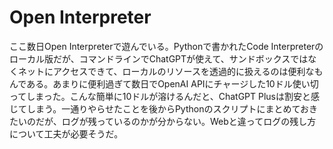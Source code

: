 # Open Interpreter

ここ数日Open Interpreterで遊んでいる。Pythonで書かれたCode Interpreterのローカル版だが、コマンドラインでChatGPTが使えて、サンドボックスではなくネットにアクセスできて、ローカルのリソースを透過的に扱えるのは便利なもんである。あまりに便利過ぎて数日でOpenAI APIにチャージした10ドル使い切ってしまった。こんな簡単に10ドルが溶けるんだと、ChatGPT Plusは割安と感じてしまう。一通りやらせたことを後からPythonのスクリプトにまとめておきたいのだが、ログが残っているのかが分からない。Webと違ってログの残し方について工夫が必要そうだ。
